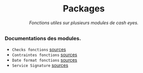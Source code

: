 <div align="center">
  <h1>Packages</h1>
  <h6>Fonctions utiles sur plusieurs modules de cash eyes.</h6>
</div>


### Documentations des modules.
- `Checks fonctions` [sources](./checks/readme.md)
- `Contraintes fonctions` [sources](./constraint/readme.md)
- `Date format fonctions` [sources](./dateformat/readme.md)
- `Service Signature` [sources](./signed-service/readme.md)